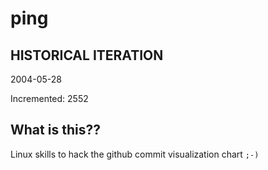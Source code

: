 # ping

## HISTORICAL ITERATION
2004-05-28

Incremented: 2552

## What is this?? 
Linux skills to hack the github commit visualization chart `;-)`
